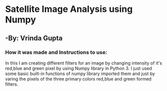 # Satellite Image Analysis using Numpy
## -By: Vrinda Gupta

### How it was made and Instructions to use:

In this I am creating different filters for an image by changing intensity of it's red,blue and green pixel by using Numpy library in Python 3.
I just used some basic built-in functions of numpy library imported them and just by varing the pixels of the three primary colors red,blue and green formed filters.
